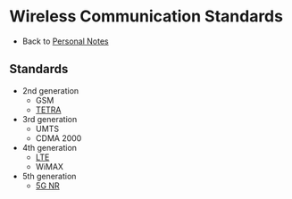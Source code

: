 # Wireless Communication Standards

- Back to [Personal Notes](../README.md)

## Standards

- 2nd generation
  - GSM
  - [TETRA](TETRA.md)
- 3rd generation
  - UMTS
  - CDMA 2000
- 4th generation
  - [LTE](LTE.md)
  - WiMAX
- 5th generation
  - [5G NR](5G_NR.md)
